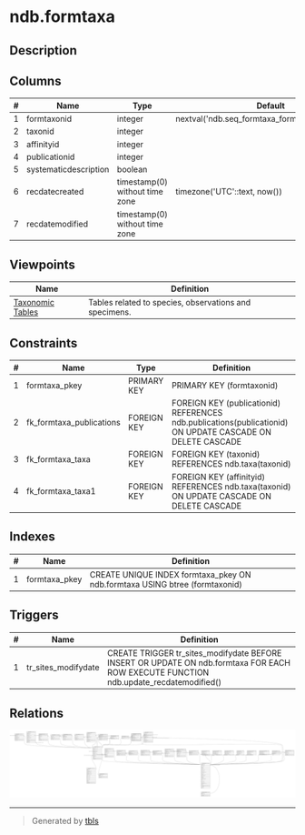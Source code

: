 # ndb.formtaxa

## Description

## Columns

| # | Name                  | Type                           | Default                                           | Nullable | Children | Parents                                 | Comment |
| - | --------------------- | ------------------------------ | ------------------------------------------------- | -------- | -------- | --------------------------------------- | ------- |
| 1 | formtaxonid           | integer                        | nextval('ndb.seq_formtaxa_formtaxonid'::regclass) | false    |          |                                         |         |
| 2 | taxonid               | integer                        |                                                   | false    |          | [ndb.taxa](ndb.taxa.md)                 |         |
| 3 | affinityid            | integer                        |                                                   | false    |          | [ndb.taxa](ndb.taxa.md)                 |         |
| 4 | publicationid         | integer                        |                                                   | false    |          | [ndb.publications](ndb.publications.md) |         |
| 5 | systematicdescription | boolean                        |                                                   | false    |          |                                         |         |
| 6 | recdatecreated        | timestamp(0) without time zone | timezone('UTC'::text, now())                      | false    |          |                                         |         |
| 7 | recdatemodified       | timestamp(0) without time zone |                                                   | false    |          |                                         |         |

## Viewpoints

| Name                               | Definition                                             |
| ---------------------------------- | ------------------------------------------------------ |
| [Taxonomic Tables](viewpoint-2.md) | Tables related to species, observations and specimens. |

## Constraints

| # | Name                     | Type        | Definition                                                                                                 |
| - | ------------------------ | ----------- | ---------------------------------------------------------------------------------------------------------- |
| 1 | formtaxa_pkey            | PRIMARY KEY | PRIMARY KEY (formtaxonid)                                                                                  |
| 2 | fk_formtaxa_publications | FOREIGN KEY | FOREIGN KEY (publicationid) REFERENCES ndb.publications(publicationid) ON UPDATE CASCADE ON DELETE CASCADE |
| 3 | fk_formtaxa_taxa         | FOREIGN KEY | FOREIGN KEY (taxonid) REFERENCES ndb.taxa(taxonid)                                                         |
| 4 | fk_formtaxa_taxa1        | FOREIGN KEY | FOREIGN KEY (affinityid) REFERENCES ndb.taxa(taxonid) ON UPDATE CASCADE ON DELETE CASCADE                  |

## Indexes

| # | Name          | Definition                                                                  |
| - | ------------- | --------------------------------------------------------------------------- |
| 1 | formtaxa_pkey | CREATE UNIQUE INDEX formtaxa_pkey ON ndb.formtaxa USING btree (formtaxonid) |

## Triggers

| # | Name                | Definition                                                                                                                            |
| - | ------------------- | ------------------------------------------------------------------------------------------------------------------------------------- |
| 1 | tr_sites_modifydate | CREATE TRIGGER tr_sites_modifydate BEFORE INSERT OR UPDATE ON ndb.formtaxa FOR EACH ROW EXECUTE FUNCTION ndb.update_recdatemodified() |

## Relations

![er](ndb.formtaxa.svg)

---

> Generated by [tbls](https://github.com/k1LoW/tbls)